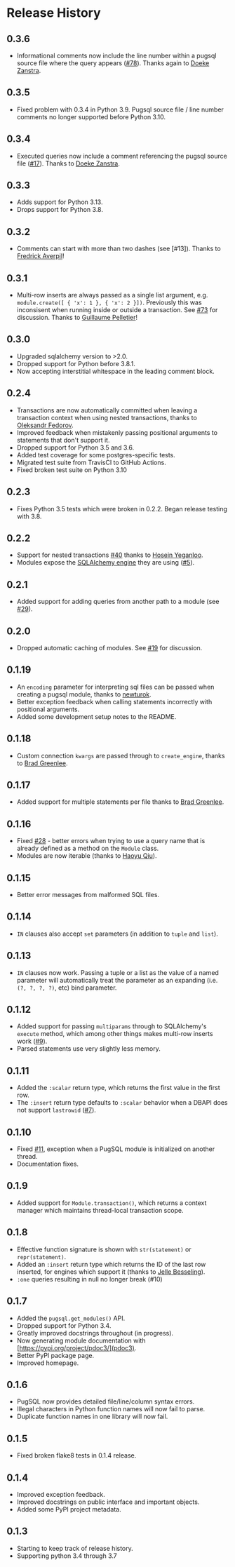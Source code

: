 # Release History
## 0.3.6
* Informational comments now include the line number within a pugsql source file where the query appears ([#78](https://github.com/mcfunley/pugsql/issues/78)). Thanks again to [Doeke Zanstra](https://github.com/doekman).

## 0.3.5
* Fixed problem with 0.3.4 in Python 3.9. Pugsql source file / line number comments no longer supported before Python 3.10.

## 0.3.4
* Executed queries now include a comment referencing the pugsql source file ([#17](https://github.com/mcfunley/pugsql/issues/17)). Thanks to [Doeke Zanstra](https://github.com/doekman).

## 0.3.3
* Adds support for Python 3.13.
* Drops support for Python 3.8.

## 0.3.2
* Comments can start with more than two dashes (see [#13]). Thanks to [Fredrick Averpil](https://github.com/fredrikaverpil)!

## 0.3.1
* Multi-row inserts are always passed as a single list argument, e.g. `module.create([ { 'x': 1 }, { 'x': 2 }])`. Previously this was inconsisent when running inside or outside a transaction. See [#73](https://github.com/mcfunley/pugsql/issues/73) for discussion. Thanks to [Guillaume Pelletier](https://github.com/epgui)!

## 0.3.0
* Upgraded sqlalchemy version to >2.0.
* Dropped support for Python before 3.8.1.
* Now accepting interstitial whitespace in the leading comment block.

## 0.2.4
* Transactions are now automatically committed when leaving a transaction context when using nested transactions, thanks to [Oleksandr Fedorov](https://github.com/o-fedorov/).
* Improved feedback when mistakenly passing positional arguments to statements that don't support it.
* Dropped support for Python 3.5 and 3.6.
* Added test coverage for some postgres-specific tests.
* Migrated test suite from TravisCI to GitHub Actions.
* Fixed broken test suite on Python 3.10

## 0.2.3
* Fixes Python 3.5 tests which were broken in 0.2.2. Began release testing with 3.8.

## 0.2.2
* Support for nested transactions [#40](https://github.com/mcfunley/pugsql/issues/40) thanks to [Hosein Yeganloo](https://github.com/Yeganloo).
* Modules expose the [SQLAlchemy engine](https://docs.sqlalchemy.org/en/13/core/connections.html#sqlalchemy.engine.Engine) they are using ([#5](https://github.com/mcfunley/pugsql/issues/5)).

## 0.2.1
* Added support for adding queries from another path to a module (see [#29](https://github.com/mcfunley/pugsql/issues/29)).

## 0.2.0
* Dropped automatic caching of modules. See [#19](https://github.com/mcfunley/pugsql/issues/19) for discussion.

## 0.1.19
* An `encoding` parameter for interpreting sql files can be passed when creating a pugsql module, thanks to [newturok](https://github.com/newturok).
* Better exception feedback when calling statements incorrectly with positional arguments.
* Added some development setup notes to the README.

## 0.1.18
* Custom connection `kwargs` are passed through to `create_engine`, thanks to [Brad Greenlee](https://github.com/bgreenlee).

## 0.1.17
* Added support for multiple statements per file thanks to [Brad Greenlee](https://github.com/bgreenlee).

## 0.1.16
* Fixed [#28](https://github.com/mcfunley/pugsql/issues/28) - better errors when trying to use a query name that is already defined as a method on the `Module` class.
* Modules are now iterable (thanks to [Haoyu Qiu](https://github.com/timothyqiu)).

## 0.1.15
* Better error messages from malformed SQL files.

## 0.1.14
* `IN` clauses also accept `set` parameters (in addition to `tuple` and `list`).

## 0.1.13
* `IN` clauses now work. Passing a tuple or a list as the value of a named parameter will automatically treat the parameter as an expanding (i.e. `(?, ?, ?, ?)`, etc) bind parameter.

## 0.1.12
* Added support for passing `multiparams` through to SQLAlchemy's `execute` method, which among other things makes multi-row inserts work ([#9](https://github.com/mcfunley/pugsql/issues/9)).
* Parsed statements use very slightly less memory.

## 0.1.11
* Added the `:scalar` return type, which returns the first value in the first row.
* The `:insert` return type defaults to `:scalar` behavior when a DBAPI does not support `lastrowid` ([#7](https://github.com/mcfunley/pugsql/issues/7)).

## 0.1.10
* Fixed [#11](https://github.com/mcfunley/pugsql/issues/11), exception when a PugSQL module is initialized on another thread.
* Documentation fixes.

## 0.1.9
* Added support for `Module.transaction()`, which returns a context manager which maintains thread-local transaction scope.

## 0.1.8
* Effective function signature is shown with `str(statement)` or `repr(statement)`.
* Added an `:insert` return type which returns the ID of the last row inserted, for engines which support it (thanks to [Jelle Besseling](https://jelle.besseli.ng/)).
* `:one` queries resulting in null no longer break (#10)

## 0.1.7
* Added the `pugsql.get_modules()` API.
* Dropped support for Python 3.4.
* Greatly improved docstrings throughout (in progress).
* Now generating module documentation with [https://pypi.org/project/pdoc3/](pdoc3).
* Better PyPI package page.
* Improved homepage.

## 0.1.6
* PugSQL now provides detailed file/line/column syntax errors.
* Illegal characters in Python function names will now fail to parse.
* Duplicate function names in one library will now fail.

## 0.1.5
* Fixed broken flake8 tests in 0.1.4 release.

## 0.1.4
* Improved exception feedback.
* Improved docstrings on public interface and important objects.
* Added some PyPI project metadata.

## 0.1.3
* Starting to keep track of release history.
* Supporting python 3.4 through 3.7
